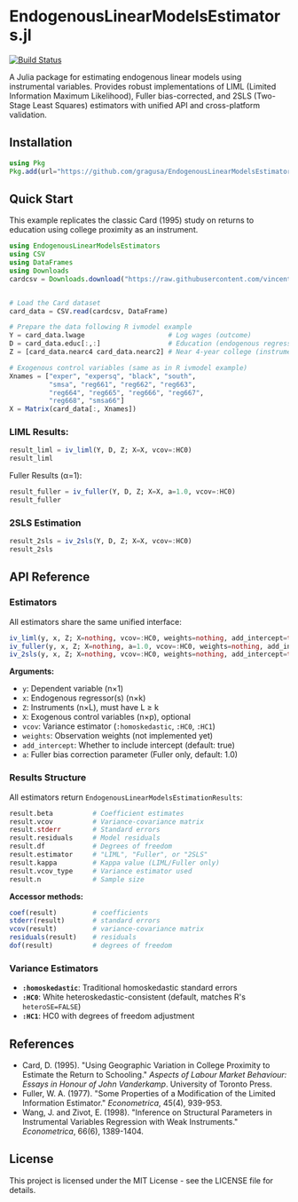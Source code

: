 # EndogenousLinearModelsEstimators.jl

[![Build Status](https://github.com/gragusa/EndogenousLinearModelsEstimators.jl/workflows/CI/badge.svg)](https://github.com/gragusa/EndogenousLinearModelsEstimators.jl/actions)

A Julia package for estimating endogenous linear models using instrumental variables. Provides robust implementations of LIML (Limited Information Maximum Likelihood), Fuller bias-corrected, and 2SLS (Two-Stage Least Squares) estimators with unified API and cross-platform validation.

## Installation

```julia
using Pkg
Pkg.add(url="https://github.com/gragusa/EndogenousLinearModelsEstimators.jl")
```

## Quick Start

This example replicates the classic Card (1995) study on returns to education using college proximity as an instrument.

```julia
using EndogenousLinearModelsEstimators
using CSV
using DataFrames
using Downloads
cardcsv = Downloads.download("https://raw.githubusercontent.com/vincentarelbundock/Rdatasets/refs/heads/master/csv/wooldridge/card.csv")


# Load the Card dataset
card_data = CSV.read(cardcsv, DataFrame)

# Prepare the data following R ivmodel example
Y = card_data.lwage                     # Log wages (outcome)
D = card_data.educ[:,:]                 # Education (endogenous regressor)
Z = [card_data.nearc4 card_data.nearc2] # Near 4-year college (instrument)

# Exogenous control variables (same as in R ivmodel example)
Xnames = ["exper", "expersq", "black", "south",
          "smsa", "reg661", "reg662", "reg663",
          "reg664", "reg665", "reg666", "reg667",
          "reg668", "smsa66"]
X = Matrix(card_data[:, Xnames])
```

### LIML Results:

```julia
result_liml = iv_liml(Y, D, Z; X=X, vcov=:HC0)
result_liml
```

Fuller Results (α=1):

```julia
result_fuller = iv_fuller(Y, D, Z; X=X, a=1.0, vcov=:HC0)
result_fuller
```

### 2SLS Estimation

```julia
result_2sls = iv_2sls(Y, D, Z; X=X, vcov=:HC0)
result_2sls
```

## API Reference

### Estimators

All estimators share the same unified interface:

```julia
iv_liml(y, x, Z; X=nothing, vcov=:HC0, weights=nothing, add_intercept=true)
iv_fuller(y, x, Z; X=nothing, a=1.0, vcov=:HC0, weights=nothing, add_intercept=true)
iv_2sls(y, x, Z; X=nothing, vcov=:HC0, weights=nothing, add_intercept=true)
```

**Arguments:**

- `y`: Dependent variable (n×1)
- `x`: Endogenous regressor(s) (n×k)
- `Z`: Instruments (n×L), must have L ≥ k
- `X`: Exogenous control variables (n×p), optional
- `vcov`: Variance estimator (`:homoskedastic`, `:HC0`, `:HC1`)
- `weights`: Observation weights (not implemented yet)
- `add_intercept`: Whether to include intercept (default: true)
- `a`: Fuller bias correction parameter (Fuller only, default: 1.0)

### Results Structure

All estimators return `EndogenousLinearModelsEstimationResults`:

```julia
result.beta          # Coefficient estimates
result.vcov          # Variance-covariance matrix
result.stderr        # Standard errors
result.residuals     # Model residuals
result.df            # Degrees of freedom
result.estimator     # "LIML", "Fuller", or "2SLS"
result.kappa         # Kappa value (LIML/Fuller only)
result.vcov_type     # Variance estimator used
result.n             # Sample size
```

**Accessor methods:**

```julia
coef(result)         # coefficients
stderr(result)       # standard errors
vcov(result)         # variance-covariance matrix
residuals(result)    # residuals
dof(result)          # degrees of freedom
```

### Variance Estimators

- **`:homoskedastic`**: Traditional homoskedastic standard errors
- **`:HC0`**: White heteroskedastic-consistent (default, matches R's `heteroSE=FALSE`)
- **`:HC1`**: HC0 with degrees of freedom adjustment

## References

- Card, D. (1995). "Using Geographic Variation in College Proximity to Estimate the Return to Schooling." _Aspects of Labour Market Behaviour: Essays in Honour of John Vanderkamp_. University of Toronto Press.
- Fuller, W. A. (1977). "Some Properties of a Modification of the Limited Information Estimator." _Econometrica_, 45(4), 939-953.
- Wang, J. and Zivot, E. (1998). "Inference on Structural Parameters in Instrumental Variables Regression with Weak Instruments." _Econometrica_, 66(6), 1389-1404.

## License

This project is licensed under the MIT License - see the LICENSE file for details.
